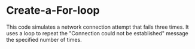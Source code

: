 # Create-a-For-loop
This code simulates a network connection attempt that fails three times. It uses a loop to repeat the "Connection could not be established" message the specified number of times.
